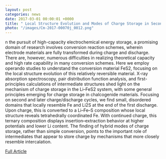 ```yaml
---
layout: post
categories: news
date: 2017-03-01 00:00:01 +0000
title: " Local Structure Evolution and Modes of Charge Storage in Secondary Li–FeS2 Cells"
photo: "/images/Cm-2017-00070j_0012.png"
---
```


n the pursuit of high-capacity electrochemical energy storage, a promising domain of research involves conversion reaction schemes, wherein electrode materials are fully transformed during charge and discharge. There are, however, numerous difficulties in realizing theoretical capacity and high rate capability in many conversion schemes. Here we employ operando studies to understand the conversion material FeS2, focusing on the local structure evolution of this relatively reversible material. X-ray absorption spectroscopy, pair distribution function analysis, and first-principles calculations of intermediate structures shed light on the mechanism of charge storage in the Li–FeS2 system, with some general principles emerging for charge storage in chalcogenide materials. Focusing on second and later charge/discharge cycles, we find small, disordered domains that locally resemble Fe and Li2S at the end of the first discharge. Upon charge, this is converted to a Li–Fe–S composition whose local structure reveals tetrahedrally coordinated Fe. With continued charge, this ternary composition displays insertion–extraction behavior at higher potentials and lower Li content. The finding of hybrid modes of charge storage, rather than simple conversion, points to the important role of intermediates that appear to store charge by mechanisms that more closely resemble intercalation.

[Full Article](https://pubs.acs.org/doi/10.1021/acs.chemmater.7b00070) 
